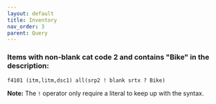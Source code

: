 ```yaml
---
layout: default
title: Inventory
nav_order: 3
parent: Query
---
```


<link href="../assets/prism-dark.min.css" rel="stylesheet" />
<link href="../assets/style.css" rel="stylesheet">
<script src="../assets/prism-core.min.js"></script>
<script src="../assets/prism-cql.js"></script>

### Items with non-blank cat code 2 and contains "Bike" in the description:

<div class="codeblock">
<pre><code class="language-cql">f4101 (itm,litm,dsc1) all(srp2 ! blank srtx ? Bike)</code></pre>
</div>

**Note:** The `!` operator only require a literal to keep up with the syntax.
